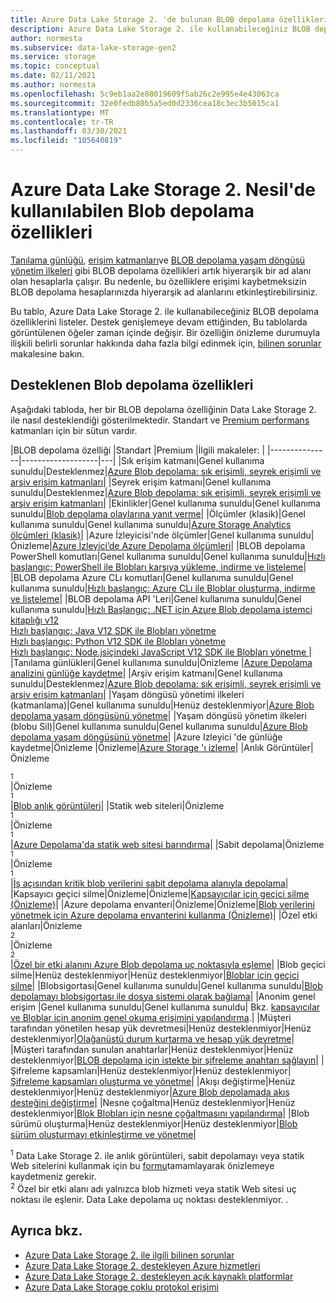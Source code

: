 ```yaml
---
title: Azure Data Lake Storage 2. 'de bulunan BLOB depolama özellikleri | Microsoft Docs
description: Azure Data Lake Storage 2. ile kullanabileceğiniz BLOB depolama özellikleri hakkında bilgi edinin
author: normesta
ms.subservice: data-lake-storage-gen2
ms.service: storage
ms.topic: conceptual
ms.date: 02/11/2021
ms.author: normesta
ms.openlocfilehash: 5c9eb1aa2e88019609f5ab26c2e995e4e43063ca
ms.sourcegitcommit: 32e0fedb80b5a5ed0d2336cea18c3ec3b5015ca1
ms.translationtype: MT
ms.contentlocale: tr-TR
ms.lasthandoff: 03/30/2021
ms.locfileid: "105640819"
---
```

# <a name="blob-storage-features-available-in-azure-data-lake-storage-gen2"></a>Azure Data Lake Storage 2. Nesil'de kullanılabilen Blob depolama özellikleri

[Tanılama günlüğü](../common/storage-analytics-logging.md), [erişim katmanları](storage-blob-storage-tiers.md)ve [BLOB depolama yaşam döngüsü yönetim ilkeleri](storage-lifecycle-management-concepts.md) gibi BLOB depolama özellikleri artık hiyerarşik bir ad alanı olan hesaplarla çalışır. Bu nedenle, bu özelliklere erişimi kaybetmeksizin BLOB depolama hesaplarınızda hiyerarşik ad alanlarını etkinleştirebilirsiniz.

Bu tablo, Azure Data Lake Storage 2. ile kullanabileceğiniz BLOB depolama özelliklerini listeler. Destek genişlemeye devam ettiğinden, Bu tablolarda görüntülenen öğeler zaman içinde değişir. Bir özelliğin önizleme durumuyla ilişkili belirli sorunlar hakkında daha fazla bilgi edinmek için, [bilinen sorunlar](data-lake-storage-known-issues.md) makalesine bakın.

## <a name="supported-blob-storage-features"></a>Desteklenen Blob depolama özellikleri

Aşağıdaki tabloda, her bir BLOB depolama özelliğinin Data Lake Storage 2. ile nasıl desteklendiği gösterilmektedir. Standart ve [Premium performans](premium-tier-for-data-lake-storage.md) katmanları için bir sütun vardır. 

|BLOB depolama özelliği |Standart |Premium |İlgili makaleler: |
|---------------|-------------------|---|
|Sık erişim katmanı|Genel kullanıma sunuldu|Desteklenmez|[Azure Blob depolama: sık erişimli, seyrek erişimli ve arşiv erişim katmanları](storage-blob-storage-tiers.md)|
|Seyrek erişim katmanı|Genel kullanıma sunuldu|Desteklenmez|[Azure Blob depolama: sık erişimli, seyrek erişimli ve arşiv erişim katmanları](storage-blob-storage-tiers.md)|
|Ekinlikler|Genel kullanıma sunuldu|Genel kullanıma sunuldu|[Blob depolama olaylarına yanıt verme](storage-blob-event-overview.md)|
|Ölçümler (klasik)|Genel kullanıma sunuldu|Genel kullanıma sunuldu|[Azure Storage Analytics ölçümleri (klasik)](../common/storage-analytics-metrics.md?toc=%2fazure%2fstorage%2fblobs%2ftoc.json)|
|Azure İzleyicisi'nde ölçümler|Genel kullanıma sunuldu|Önizleme|[Azure İzleyici’de Azure Depolama ölçümleri](./monitor-blob-storage.md?toc=%2fazure%2fstorage%2fblobs%2ftoc.json)|
|BLOB depolama PowerShell komutları|Genel kullanıma sunuldu|Genel kullanıma sunuldu|[Hızlı başlangıç: PowerShell ile Blobları karşıya yükleme, indirme ve listeleme](storage-quickstart-blobs-powershell.md)|
|BLOB depolama Azure CLı komutları|Genel kullanıma sunuldu|Genel kullanıma sunuldu|[Hızlı başlangıç: Azure CLı ile Bloblar oluşturma, indirme ve listeleme](storage-quickstart-blobs-cli.md)|
|BLOB depolama API 'Leri|Genel kullanıma sunuldu|Genel kullanıma sunuldu|[Hızlı Başlangıç: .NET için Azure Blob depolama istemci kitaplığı v12](storage-quickstart-blobs-dotnet.md)<br>[Hızlı başlangıç: Java V12 SDK ile Blobları yönetme](storage-quickstart-blobs-java.md)<br>[Hızlı başlangıç: Python V12 SDK ile Blobları yönetme](storage-quickstart-blobs-python.md)<br>[Hızlı başlangıç: Node.jsiçindeki JavaScript V12 SDK ile Blobları yönetme ](storage-quickstart-blobs-nodejs.md)|
|Tanılama günlükleri|Genel kullanıma sunuldu|Önizleme |[Azure Depolama analizini günlüğe kaydetme](../common/storage-analytics-logging.md?toc=%2fazure%2fstorage%2fblobs%2ftoc.json)|
|Arşiv erişim katmanı|Genel kullanıma sunuldu|Desteklenmez|[Azure Blob depolama: sık erişimli, seyrek erişimli ve arşiv erişim katmanları](storage-blob-storage-tiers.md)|
|Yaşam döngüsü yönetimi ilkeleri (katmanlama)|Genel kullanıma sunuldu|Henüz desteklenmiyor|[Azure Blob depolama yaşam döngüsünü yönetme](storage-lifecycle-management-concepts.md)|
|Yaşam döngüsü yönetim ilkeleri (blobu Sil)|Genel kullanıma sunuldu|Genel kullanıma sunuldu|[Azure Blob depolama yaşam döngüsünü yönetme](storage-lifecycle-management-concepts.md)|
|Azure Izleyici 'de günlüğe kaydetme|Önizleme |Önizleme|[Azure Storage 'ı izleme](./monitor-blob-storage.md)|
|Anlık Görüntüler|Önizleme<div role="complementary" aria-labelledby="preview-form"><sup>1</sup></div>|Önizleme<div role="complementary" aria-labelledby="preview-form"><sup>1</sup></div>|[Blob anlık görüntüleri](snapshots-overview.md)|
|Statik web siteleri|Önizleme<div role="complementary" aria-labelledby="preview-form"><sup>1</sup></div>|Önizleme<div role="complementary" aria-labelledby="preview-form"><sup>1</sup></div>|[Azure Depolama'da statik web sitesi barındırma](storage-blob-static-website.md)|
|Sabit depolama|Önizleme<div role="complementary" aria-labelledby="preview-form"><sup>1</sup></div>|Önizleme<div role="complementary" aria-labelledby="preview-form"><sup>1</sup></div>|[İş açısından kritik blob verilerini sabit depolama alanıyla depolama](storage-blob-immutable-storage.md)|
|Kapsayıcı geçici silme|Önizleme|Önizleme|[Kapsayıcılar için geçici silme (Önizleme)](soft-delete-container-overview.md)|
|Azure depolama envanteri|Önizleme|Önizleme|[Blob verilerini yönetmek için Azure depolama envanterini kullanma (Önizleme)](blob-inventory.md)|
|Özel etki alanları|Önizleme<div role="complementary" aria-labelledby="preview-form-2"><sup>2</sup></div>|Önizleme<div role="complementary" aria-labelledby="preview-form-2"><sup>2</sup></div>|[Özel bir etki alanını Azure Blob depolama uç noktasıyla eşleme](storage-custom-domain-name.md)|
|Blob geçici silme|Henüz desteklenmiyor|Henüz desteklenmiyor|[Bloblar için geçici silme](./soft-delete-blob-overview.md)|
|Blobsigortası|Genel kullanıma sunuldu|Genel kullanıma sunuldu|[Blob depolamayı blobsigortası ile dosya sistemi olarak bağlama](storage-how-to-mount-container-linux.md)|
|Anonim genel erişim |Genel kullanıma sunuldu|Genel kullanıma sunuldu| Bkz. [kapsayıcılar ve Bloblar için anonim genel okuma erişimini yapılandırma](anonymous-read-access-configure.md).|
|Müşteri tarafından yönetilen hesap yük devretmesi|Henüz desteklenmiyor|Henüz desteklenmiyor|[Olağanüstü durum kurtarma ve hesap yük devretme](../common/storage-disaster-recovery-guidance.md?toc=%2fazure%2fstorage%2fblobs%2ftoc.json)|
|Müşteri tarafından sunulan anahtarlar|Henüz desteklenmiyor|Henüz desteklenmiyor|[BLOB depolama için istekte bir şifreleme anahtarı sağlayın](encryption-customer-provided-keys.md)|
|Şifreleme kapsamları|Henüz desteklenmiyor|Henüz desteklenmiyor|[Şifreleme kapsamları oluşturma ve yönetme](encryption-scope-manage.md)|
|Akışı değiştirme|Henüz desteklenmiyor|Henüz desteklenmiyor|[Azure Blob depolamada akış desteğini değiştirme](storage-blob-change-feed.md)|
|Nesne çoğaltma|Henüz desteklenmiyor|Henüz desteklenmiyor|[Blok Blobları için nesne çoğaltmasını yapılandırma](object-replication-configure.md)|
|Blob sürümü oluşturma|Henüz desteklenmiyor|Henüz desteklenmiyor|[Blob sürüm oluşturmayı etkinleştirme ve yönetme](versioning-enable.md)|

<div id="preview-form"><sup>1</sup> Data Lake Storage 2. ile anlık görüntüleri, sabit depolamayı veya statik Web sitelerini kullanmak için bu <a href=https://forms.microsoft.com/Pages/ResponsePage.aspx?id=v4j5cvGGr0GRqy180BHbR2EUNXd_ZNJCq_eDwZGaF5VUOUc3NTNQSUdOTjgzVUlVT1pDTzU4WlRKRy4u>formu</a>tamamlayarak önizlemeye kaydetmeniz gerekir.  </div>
<div id="preview-form-2"><sup>2</sup> Özel bir etki alanı adı yalnızca blob hizmeti veya statik Web sitesi uç noktası ile eşlenir. Data Lake depolama uç noktası desteklenmiyor. </a> .  </div>

## <a name="see-also"></a>Ayrıca bkz.

- [Azure Data Lake Storage 2. ile ilgili bilinen sorunlar](data-lake-storage-known-issues.md)
- [Azure Data Lake Storage 2. destekleyen Azure hizmetleri](data-lake-storage-supported-azure-services.md)
- [Azure Data Lake Storage 2. destekleyen açık kaynaklı platformlar](data-lake-storage-supported-open-source-platforms.md)
- [Azure Data Lake Storage çoklu protokol erişimi](data-lake-storage-multi-protocol-access.md)